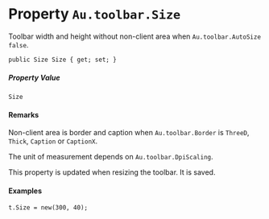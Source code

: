 # Property `Au.toolbar.Size`

Toolbar width and height without non-client area when `Au.toolbar.AutoSize` `false`.

```
public Size Size { get; set; }
```

##### Property Value

`Size`

#### Remarks

Non-client area is border and caption when `Au.toolbar.Border` is `ThreeD`, `Thick`, `Caption` or `CaptionX`.

The unit of measurement depends on `Au.toolbar.DpiScaling`.

This property is updated when resizing the toolbar. It is saved.

#### Examples

```
t.Size = new(300, 40);
```